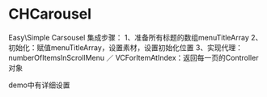# CHCarousel
Easy\Simple Carsousel
集成步骤：
1、准备所有标题的数组menuTitleArray
2、初始化：赋值menuTitleArray，设置素材，设置初始化位置
3、实现代理：numberOfItemsInScrollMenu ／ VCForItemAtIndex：返回每一页的Controller对象

demo中有详细设置
